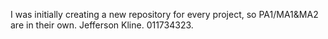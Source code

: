 I was initially creating a new repository for every project, so PA1/MA1&MA2 are in their own. Jefferson Kline. 011734323.
